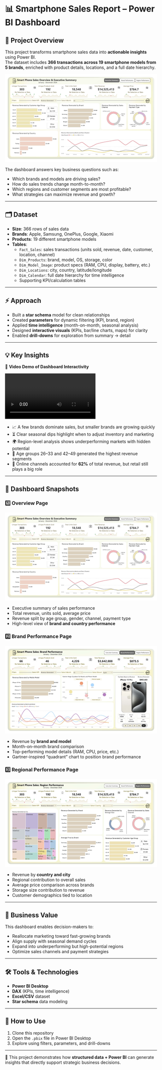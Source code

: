 # 📊 Smartphone Sales Report – Power BI Dashboard

## 📌 Project Overview
This project transforms smartphone sales data into **actionable insights** using Power BI.  
The dataset includes **366 transactions across 19 smartphone models from 5 brands**, enriched with product details, locations, and a full date hierarchy.

![Executive Overview](./dashboards/Smart-Phone-Sales-1.jpg)


The dashboard answers key business questions such as:  
- Which brands and models are driving sales?  
- How do sales trends change month-to-month?  
- Which regions and customer segments are most profitable?  
- What strategies can maximize revenue and growth?  

---

## 🗂 Dataset
- **Size**: 366 rows of sales data  
- **Brands**: Apple, Samsung, OnePlus, Google, Xiaomi  
- **Products**: 19 different smartphone models  
- **Tables**:
  - `Fact_Sales`: sales transactions (units sold, revenue, date, customer, location, channel)  
  - `Dim_Products`: brand, model, OS, storage, color  
  - `Dim_Model_Image`: product specs (RAM, CPU, display, battery, etc.)  
  - `Dim_Locations`: city, country, latitude/longitude  
  - `Dim_Calendar`: full date hierarchy for time intelligence  
  - Supporting KPI/calculation tables  

---

## ⚡ Approach
- Built a **star schema** model for clean relationships  
- Created **parameters** for dynamic filtering (KPI, brand, region)  
- Applied **time intelligence** (month-on-month, seasonal analysis)  
- Designed **interactive visuals** (KPIs, bar/line charts, maps) for clarity  
- Enabled **drill-downs** for exploration from summary → detail  

---

## 💡 Key Insights
🎥 **Video Demo of Dashboard Interactivity**  

![Dashboard Demo](./dashboards/Sales-dashboard.mp4)  

- 📈 A few brands dominate sales, but smaller brands are growing quickly  
- ⏳ Clear seasonal dips highlight when to adjust inventory and marketing  
- 🌍 Region-level analysis shows underperforming markets with hidden potential  
- 👥 Age groups 26–33 and 42–49 generated the highest revenue segments  
- 🛒 Online channels accounted for **62%** of total revenue, but retail still plays a big role  

---

## 📸 Dashboard Snapshots

### 1️⃣ Overview Page 

![Overview](./dashboards/Smart-Phone-Sales-1.jpg)

- Executive summary of sales performance  
- Total revenue, units sold, average price  
- Revenue split by age group, gender, channel, payment type  
- High-level view of **brand and country performance**  

### 2️⃣ Brand Performance Page  

![Brand_performance](./dashboards/Smart-Phone-Sales-2.jpg)

- Revenue by **brand and model**  
- Month-on-month brand comparison  
- Top-performing model details (RAM, CPU, price, etc.)  
- Gartner-inspired “quadrant” chart to position brand performance  

### 3️⃣ Regional Performance Page  

![Regional_performance](./dashboards/Smart-Phone-Sales-3.jpg)

- Revenue by **country and city**  
- Regional contribution to overall sales  
- Average price comparison across brands  
- Storage size contribution to revenue  
- Customer demographics tied to location  



---

## 🎯 Business Value
This dashboard enables decision-makers to:  
- Reallocate marketing toward fast-growing brands  
- Align supply with seasonal demand cycles  
- Expand into underperforming but high-potential regions  
- Optimize sales channels and payment strategies  

---

## 🛠 Tools & Technologies
- **Power BI Desktop**  
- **DAX** (KPIs, time intelligence)  
- **Excel/CSV** dataset  
- **Star schema** data modeling  

---

## 🚀 How to Use
1. Clone this repository  
2. Open the `.pbix` file in Power BI Desktop  
3. Explore using filters, parameters, and drill-downs  

---

📂 This project demonstrates how **structured data + Power BI** can generate insights that directly support strategic business decisions.

